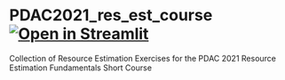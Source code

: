 # PDAC2021_res_est_course [![Open in Streamlit](https://static.streamlit.io/badges/streamlit_badge_black_white.svg)](https://share.streamlit.io/seanhoran/pdac2021_res_est_course/main/pdac2021.py)
Collection of Resource Estimation Exercises for the PDAC 2021 Resource Estimation Fundamentals Short Course
